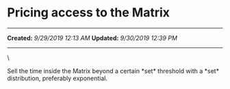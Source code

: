 Pricing access to the Matrix
============================

  -------------- ----------------------
  **Created:**   *9/29/2019 12:13 AM*
  **Updated:**   *9/30/2019 12:39 PM*
  -------------- ----------------------

\

Sell the time inside the Matrix beyond a certain \*set\* threshold with
a \*set\* distribution, preferably exponential.

 
